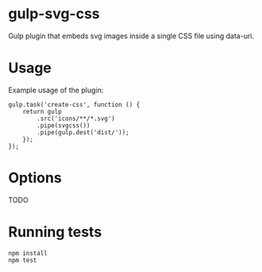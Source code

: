 # gulp-svg-css

Gulp plugin that embeds svg images inside a single CSS file using data-uri.

# Usage

Example usage of the plugin:

    gulp.task('create-css', function () {
        return gulp
            .src('icons/**/*.svg')
            .pipe(svgcss())
            .pipe(gulp.dest('dist/'));
        });
    });

# Options

TODO

# Running tests

    npm install
    npm test